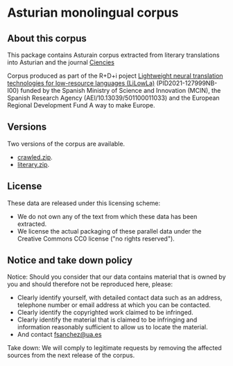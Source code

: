 Asturian monolingual corpus
==========================================================================================================

## About this corpus
This package contains Asturain corpus extracted from literary translations into Asturian and the journal [Ciencies](https://reunido.uniovi.es/index.php/CCACT/issue/archive)

Corpus produced as part of the R+D+i poject [Lightweight neural translation technologies for low-resource languages (LiLowLa)](https://transducens.dlsi.ua.es/lilowla/) (PID2021-127999NB-I00) funded by the Spanish Ministry of Science and Innovation (MCIN), the Spanish Research Agency (AEI/10.13039/501100011033) and the European Regional Development Fund A way to make Europe. 

## Versions
Two versions of the corpus are available. 
* [crawled.zip](crawled.zip).
* [literary.zip](literary.zip).


## License
These data are released under this licensing scheme:
 * We do not own any of the text from which these data has been extracted.
 * We license the actual packaging of these parallel data under the Creative
   Commons CC0 license ("no rights reserved").

## Notice and take down policy
Notice: Should you consider that our data contains material that is owned by
you and should therefore not be reproduced here, please:

 * Clearly identify yourself, with detailed contact data such as an address,
   telephone number or email address at which you can be contacted.
 * Clearly identify the copyrighted work claimed to be infringed.
 * Clearly identify the material that is claimed to be infringing and
   information reasonably sufficient to allow us to locate the material. 
 * And contact fsanchez@ua.es

Take down: We will comply to legitimate requests by removing the affected
sources from the next release of the corpus.
